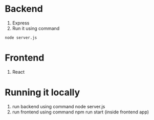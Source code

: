 # Backend
  1. Express
  2. Run it using command 
  ```
  node server.js
  ```

# Frontend
  1. React

# Running it locally
  1. run backend using command 
    node server.js
  2. run frontend using command
    npm run start (inside frontend app)